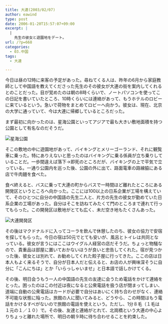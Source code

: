 ```yaml
---
title: 大連(2003/02/07)
author: eawind
type: post
date: 2006-01-20T15:57:07+09:00
excerpt: |
  |
    先生の彼女と遊園地をデート。
url: /?p=668
categories:
  - 03.中国
tags:
  - 大連

---
```

今日は昼の12時に来客の予定があった。尋ねてくる人は、昨年の6月から家庭教師として中国語を教えてくださった先生のその彼女が大連の街を案内してくれるとのことだった。目が覚めたのは朝の8時くらいで、ノートパソコンを使ってこの日記を書いていたところ、10時くらいには連絡があって、もうホテルのロビーに来ているという。急いで荷物をまとめてロビーへ向かう。彼女は、現在、北京の大学に通っていて、今は大連に帰郷しているところだった。

まず最初に向かったのは、星海公園といってアジアで最も大きい敷地面積を持つ公園として有名なのだそうだ。

![星海公園](/img/wp/2006/01/200302070515061.jpg)

そこの敷地の中に遊園地があって、バイキングとメリーゴーランド、それに観覧車に乗った。特にありえないと思ったのはバイキングに乗る係員が立ち乗りしていることだ。一歩間違えば落下→即死のところだが、バイキングの上で平気で立っている。一通り公園内を巡った後、公園の外に出て、路面電車の路線脇にある店で牛肉麺を食べた。

食べ終えると、バスに乗って大連の町からバスで一時間ほど離れたところにある開発区というところへ向かった。ここには100以上の日系企業が工場を構えていて、そのひとつに自分の中国語の先生二人と、片方の先生の彼女が勤めていた日系企業の工場があった。自分はそこを訪ねてみたくて門のところまで連れて行ってもらった。この開発区は敷地がとても広く、未だ空き地もたくさんあった。

![大連開発区](/img/wp/2006/01/200302070812181.jpg)

その後はマクドナルドに入ってコーラを飲んで休憩したのち、彼女の協力で安宿を探してもらった。今日の宿は50元でとても安いが、風呂とトイレは共同となっている。彼女が言うにはここはウイグル人経営の店だそうだ。ちょっと物騒なので、貴重品は部屋に置いておかないほうが良いと忠告してくれた。宿が見つかった後、彼女とは別れて、お勧めしてくれた餃子屋に行ってきた。ここの店は日本人もよく来るそうで、自分が日本人だと伝えると、お店の人が興味深そうに自分に「こんにちは」とか「いらっしゃいませ」と日本語で話しかけてくる。

その後、明日会うもう一人の中国語の先生の友達に会うため電話をかけて連絡をとった。困ったのはこの付近は夜になると公衆電話を扱う店が閉まってしまい、道端に自動の公衆電話はカードが必要で自分はあいにく持ち合わせがなく、連絡不可能な状態に陥った。旅館の人に聞いてみると、どうやら、この時間はもう電話をかけるすべがないので旅館の電話を使えという。ただし、1分８毛（１毛は１元の１／１０）で。その後、友達と連絡がとれて、北崗橋という大連の中心よりちょっと離れた場所で、明日の朝９時に待ち合わせることを約束した。
